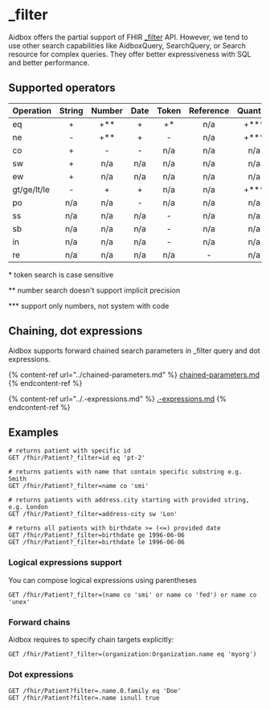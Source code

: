 # \_filter

Aidbox offers the partial support of FHIR [\_filter](https://www.hl7.org/fhir/search\_filter.html) API. However, we tend to use other search capabilities like AidboxQuery, SearchQuery, or Search resource for complex queries. They offer better expressiveness with SQL and better performance.

## Supported operators

<table><thead><tr><th width="128">Operation</th><th width="87" align="center">String</th><th width="100" align="center">Number</th><th align="center">Date</th><th width="100" align="center">Token</th><th width="122" align="center">Reference</th><th align="center">Quantity</th></tr></thead><tbody><tr><td>eq</td><td align="center">+</td><td align="center">+**</td><td align="center">+</td><td align="center">+*</td><td align="center">n/a</td><td align="center">+***</td></tr><tr><td>ne</td><td align="center">-</td><td align="center">+**</td><td align="center">+</td><td align="center">-</td><td align="center">n/a</td><td align="center">+***</td></tr><tr><td>co</td><td align="center">+</td><td align="center">-</td><td align="center">-</td><td align="center">n/a</td><td align="center">n/a</td><td align="center">n/a</td></tr><tr><td>sw</td><td align="center">+</td><td align="center">n/a</td><td align="center">n/a</td><td align="center">n/a</td><td align="center">n/a</td><td align="center">n/a</td></tr><tr><td>ew</td><td align="center">+</td><td align="center">n/a</td><td align="center">n/a</td><td align="center">n/a</td><td align="center">n/a</td><td align="center">n/a</td></tr><tr><td>gt/ge/lt/le</td><td align="center">-</td><td align="center">+</td><td align="center">+</td><td align="center">n/a</td><td align="center">n/a</td><td align="center">+***</td></tr><tr><td>po</td><td align="center">n/a</td><td align="center">n/a</td><td align="center">-</td><td align="center">n/a</td><td align="center">n/a</td><td align="center">n/a</td></tr><tr><td>ss</td><td align="center">n/a</td><td align="center">n/a</td><td align="center">n/a</td><td align="center">-</td><td align="center">n/a</td><td align="center">n/a</td></tr><tr><td>sb</td><td align="center">n/a</td><td align="center">n/a</td><td align="center">n/a</td><td align="center">-</td><td align="center">n/a</td><td align="center">n/a</td></tr><tr><td>in</td><td align="center">n/a</td><td align="center">n/a</td><td align="center">n/a</td><td align="center">-</td><td align="center">n/a</td><td align="center">n/a</td></tr><tr><td>re</td><td align="center">n/a</td><td align="center">n/a</td><td align="center">n/a</td><td align="center">n/a</td><td align="center">-</td><td align="center">n/a</td></tr></tbody></table>

\* token search is case sensitive

\*\* number search doesn't support implicit precision

\*\*\* support only numbers, not system with code

## Chaining, dot expressions

Aidbox supports forward chained search parameters in \_filter query and dot expressions.

{% content-ref url="../chained-parameters.md" %}
[chained-parameters.md](../chained-parameters.md)
{% endcontent-ref %}

{% content-ref url="../.-expressions.md" %}
[.-expressions.md](../.-expressions.md)
{% endcontent-ref %}

## Examples

```
# returns patient with specific id
GET /fhir/Patient?_filter=id eq 'pt-2'

# returns patients with name that contain specific substring e.g. Smith
GET /fhir/Patient?_filter=name co 'smi'

# returns patients with address.city starting with provided string, e.g. London
GET /fhir/Patient?_filter=address-city sw 'Lon'

# returns all patients with birthdate >= (<=) provided date
GET /fhir/Patient?_filter=birthdate ge 1996-06-06
GET /fhir/Patient?_filter=birthdate le 1996-06-06
```

### Logical expressions support

You can compose logical expressions using parentheses

```
GET /fhir/Patient?_filter=(name co 'smi' or name co 'fed') or name co 'unex'
```

### Forward chains

Aidbox requires to specify chain targets explicitly:

```
GET /fhir/Patient?_filter=(organization:Organization.name eq 'myorg')
```

### Dot expressions

```
GET /fhir/Patient?filter=.name.0.family eq 'Doe'
GET /fhir/Patient?filter=.name isnull true
```
